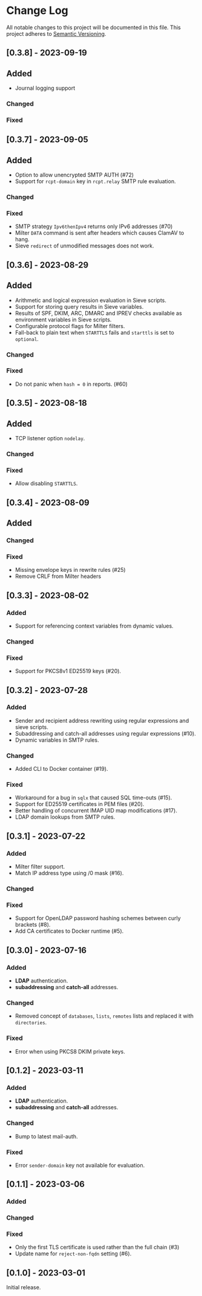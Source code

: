 # Change Log

All notable changes to this project will be documented in this file. This project adheres to [Semantic Versioning](http://semver.org/).

## [0.3.8] - 2023-09-19

## Added
- Journal logging support

### Changed

### Fixed

## [0.3.7] - 2023-09-05

## Added
- Option to allow unencrypted SMTP AUTH (#72)
- Support for `rcpt-domain` key in `rcpt.relay` SMTP rule evaluation.

### Changed
 
### Fixed
- SMTP strategy `Ipv6thenIpv4` returns only IPv6 addresses (#70)
- Milter `DATA` command is sent after headers which causes ClamAV to hang.
- Sieve `redirect` of unmodified messages does not work.

## [0.3.6] - 2023-08-29

## Added
- Arithmetic and logical expression evaluation in Sieve scripts.
- Support for storing query results in Sieve variables.
- Results of SPF, DKIM, ARC, DMARC and IPREV checks available as environment variables in Sieve scripts.
- Configurable protocol flags for Milter filters.
- Fall-back to plain text when `STARTTLS` fails and `starttls` is set to `optional`.

### Changed
 
### Fixed
- Do not panic when `hash = 0` in reports. (#60)

## [0.3.5] - 2023-08-18

## Added
- TCP listener option `nodelay`.
 
### Changed
 
### Fixed
- Allow disabling `STARTTLS`.

## [0.3.4] - 2023-08-09

## Added
 
### Changed
 
### Fixed
- Missing envelope keys in rewrite rules (#25) 
- Remove CRLF from Milter headers

## [0.3.3] - 2023-08-02

### Added
- Support for referencing context variables from dynamic values.
 
### Changed
 
### Fixed
- Support for PKCS8v1 ED25519 keys (#20).

## [0.3.2] - 2023-07-28

### Added
- Sender and recipient address rewriting using regular expressions and sieve scripts.
- Subaddressing and catch-all addresses using regular expressions (#10).
- Dynamic variables in SMTP rules.
 
### Changed
- Added CLI to Docker container (#19).
 
### Fixed
- Workaround for a bug in `sqlx` that caused SQL time-outs (#15).
- Support for ED25519 certificates in PEM files (#20). 
- Better handling of concurrent IMAP UID map modifications (#17).
- LDAP domain lookups from SMTP rules.

## [0.3.1] - 2023-07-22

### Added
- Milter filter support.
- Match IP address type using /0 mask (#16).
 
### Changed
 
### Fixed
- Support for OpenLDAP password hashing schemes between curly brackets (#8). 
- Add CA certificates to Docker runtime (#5).

## [0.3.0] - 2023-07-16

### Added
- **LDAP** authentication.
- **subaddressing** and **catch-all** addresses.

### Changed
- Removed concept of `databases`, `lists`, `remotes` lists and replaced it with `directories`.
 
### Fixed
- Error when using PKCS8 DKIM private keys.


## [0.1.2] - 2023-03-11

### Added
- **LDAP** authentication.
- **subaddressing** and **catch-all** addresses.

### Changed
- Bump to latest mail-auth.
 
### Fixed
- Error `sender-domain` key not available for evaluation.

## [0.1.1] - 2023-03-06

### Added

### Changed
 
### Fixed
- Only the first TLS certificate is used rather than the full chain (#3)
- Update name for `reject-non-fqdn` setting (#6).

## [0.1.0] - 2023-03-01

Initial release.

